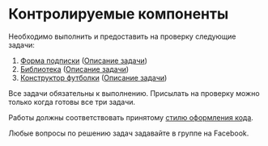 Контролируемые компоненты
===

Необходимо выполнить и предоставить на проверку следующие задачи:

1. [Форма подписки](./subscribeForm) ([Описание задачи](./subscribeForm/README.md))
2. [Библиотека](./library) ([Описание задачи](./library/README.md))
3. [Конструктор футболки](./tshirt) ([Описание задачи](./tshirt/README.md))

Все задачи обязательны к выполнению. Присылать на проверку можно только когда готовы все три задачи.

Работы должны соответствовать принятому [стилю оформления кода](https://github.com/netology-code/codestyle).

Любые вопросы по решению задач задавайте в группе на Facebook.
